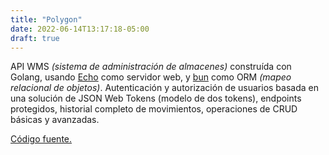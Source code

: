 ```yaml
---
title: "Polygon"
date: 2022-06-14T13:17:18-05:00
draft: true
---
```


API WMS *(sistema de administración de almacenes)* construída con Golang, usando [Echo]() como servidor web, y [bun]() como ORM *(mapeo relacional de objetos)*. Autenticación y autorización de usuarios basada en una solución de JSON Web Tokens (modelo de dos tokens), endpoints protegidos, historial completo de movimientos, operaciones de CRUD básicas y avanzadas.

[Código fuente.](https://github.com/mlc-d/polygon)